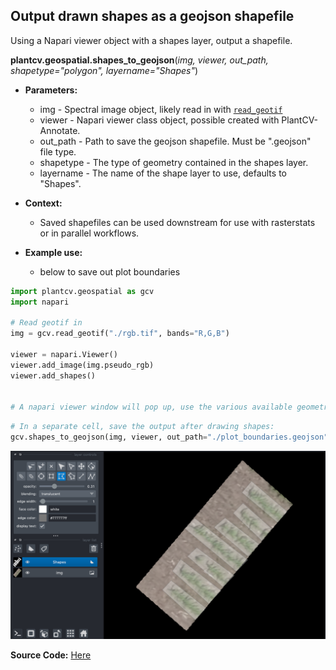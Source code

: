 ## Output drawn shapes as a geojson shapefile

Using a Napari viewer object with a shapes layer, output a shapefile.  

**plantcv.geospatial.shapes_to_geojson**(*img, viewer, out_path, shapetype="polygon", layername="Shapes"*)

- **Parameters:**
    - img - Spectral image object, likely read in with [`read_geotif`](read_geotif.md)
    - viewer - Napari viewer class object, possible created with PlantCV-Annotate.
    - out_path - Path to save the geojson shapefile. Must be ".geojson" file type. 
    - shapetype - The type of geometry contained in the shapes layer.
	- layername - The name of the shape layer to use, defaults to "Shapes".

- **Context:**
    - Saved shapefiles can be used downstream for use with rasterstats or in parallel workflows. 
- **Example use:**
    - below to save out plot boundaries


```python
import plantcv.geospatial as gcv
import napari

# Read geotif in
img = gcv.read_geotif("./rgb.tif", bands="R,G,B")

viewer = napari.Viewer()
viewer.add_image(img.pseudo_rgb)
viewer.add_shapes()


# A napari viewer window will pop up, use the various available geometries to add shapes
```
```python
# In a separate cell, save the output after drawing shapes:
gcv.shapes_to_geojson(img, viewer, out_path="./plot_boundaries.geojson", shapetype="polygon")
```

![Screenshot](documentation_images/napari_shapes.png)

**Source Code:** [Here](https://github.com/danforthcenter/plantcv-geospatial/blob/main/plantcv/geospatial/shapes_to_geojson.py)
